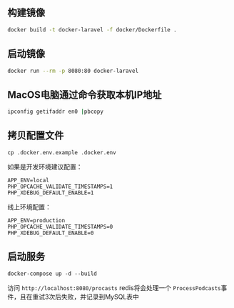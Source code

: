 ## 构建镜像

```bash
docker build -t docker-laravel -f docker/Dockerfile .
```

## 启动镜像

```bash
docker run --rm -p 8080:80 docker-laravel
```

## MacOS电脑通过命令获取本机IP地址

```bash
ipconfig getifaddr en0 |pbcopy
```

## 拷贝配置文件

```
cp .docker.env.example .docker.env
```


如果是开发环境建议配置：

```
APP_ENV=local
PHP_OPCACHE_VALIDATE_TIMESTAMPS=1
PHP_XDEBUG_DEFAULT_ENABLE=1
```

线上环境配置：
```
APP_ENV=production
PHP_OPCACHE_VALIDATE_TIMESTAMPS=0
PHP_XDEBUG_DEFAULT_ENABLE=0
```

## 启动服务

```
docker-compose up -d --build
```

访问 `http://localhost:8080/procasts` redis将会处理一个 `ProcessPodcasts`事件，且在重试3次后失败，并记录到MySQL表中